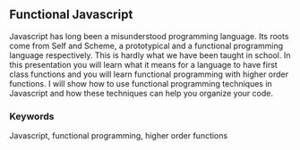 ## Functional Javascript

Javascript has long been a misunderstood programming language. Its roots
come from Self and Scheme, a prototypical and a functional programming
language respectively. This is hardly what we have been taught in
school. In this presentation you will learn what it means for a language to have 
first class functions and you will learn functional programming with
higher order functions. I will show how to use functional programming
techniques in Javascript and how these techniques can help you organize
your code.


### Keywords
Javascript, functional programming, higher order functions 
